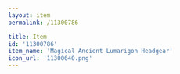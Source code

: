 ```yaml
---
layout: item
permalink: /11300786

title: Item
id: '11300786'
item_name: 'Magical Ancient Lumarigon Headgear'
icon_url: '11300640.png'
---
```

